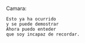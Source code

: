 Camara:
	
	Esto ya ha ocurrido
	y se puede demostrar
	Ahora puedo enteder
	que soy incapaz de recordar.
	
	